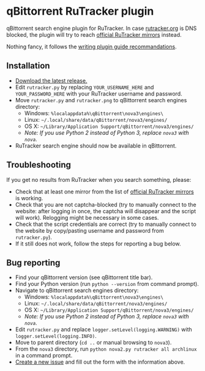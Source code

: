 qBittorrent RuTracker plugin
===============================

qBittorrent search engine plugin for RuTracker. In case [rutracker.org](https://rutracker.org) is DNS blocked, the plugin will try to reach [official RuTracker mirrors](http://rutracker.wiki/%D0%A7%D1%82%D0%BE_%D0%B4%D0%B5%D0%BB%D0%B0%D1%82%D1%8C,_%D0%B5%D1%81%D0%BB%D0%B8_%D0%B2%D0%B0%D0%BC_%D0%B7%D0%B0%D0%B1%D0%BB%D0%BE%D0%BA%D0%B8%D1%80%D0%BE%D0%B2%D0%B0%D0%BD_%D0%B4%D0%BE%D1%81%D1%82%D1%83%D0%BF_%D0%BD%D0%B0_rutracker.org#.D0.97.D0.B5.D1.80.D0.BA.D0.B0.D0.BB.D0.B0_rutracker.org) instead.

Nothing fancy, it follows the [writing plugin guide recommandations](https://github.com/qbittorrent/search-plugins/wiki/How-to-write-a-search-plugin).

Installation
------------
* [Download the latest release.](https://github.com/Skymirrh/qBittorrent-RuTracker-plugin/releases/latest)
* Edit `rutracker.py` by replacing `YOUR_USERNAME_HERE` and `YOUR_PASSWORD_HERE` with your RuTracker username and password.
* Move `rutracker.py` and `rutracker.png` to qBittorrent search engines directory:
  * Windows: `%localappdata%\qBittorrent\nova3\engines\`
  * Linux: `~/.local/share/data/qBittorrent/nova3/engines/`
  * OS X: `~/Library/Application Support/qBittorrent/nova3/engines/`
  * *Note: If you use Python 2 instead of Python 3, replace `nova3` with `nova`.*
* RuTracker search engine should now be available in qBittorrent.

Troubleshooting
---------------
If you get no results from RuTracker when you search something, please:
  * Check that at least one mirror from the list of [official RuTracker mirrors](http://rutracker.wiki/%D0%A7%D1%82%D0%BE_%D0%B4%D0%B5%D0%BB%D0%B0%D1%82%D1%8C,_%D0%B5%D1%81%D0%BB%D0%B8_%D0%B2%D0%B0%D0%BC_%D0%B7%D0%B0%D0%B1%D0%BB%D0%BE%D0%BA%D0%B8%D1%80%D0%BE%D0%B2%D0%B0%D0%BD_%D0%B4%D0%BE%D1%81%D1%82%D1%83%D0%BF_%D0%BD%D0%B0_rutracker.org#.D0.97.D0.B5.D1.80.D0.BA.D0.B0.D0.BB.D0.B0_rutracker.org) is working.
  * Check that you are not captcha-blocked (try to manually connect to the website: after logging in once, the captcha will disappear and the script will work). Relogging might be necessary in some cases.
  * Check that the script credentials are correct (try to manually connect to the website by copy/pasting username and password from `rutracker.py`).
  * If it still does not work, follow the steps for reporting a bug below.

Bug reporting
-------------
* Find your qBittorrent version (see qBittorrent title bar).
* Find your Python version (run `python --version` from command prompt).
* Navigate to qBittorrent search engines directory:
  * Windows: `%localappdata%\qBittorrent\nova3\engines\`
  * Linux: `~/.local/share/data/qBittorrent/nova3/engines/`
  * OS X: `~/Library/Application Support/qBittorrent/nova3/engines/`
  * *Note: If you use Python 2 instead of Python 3, replace `nova3` with `nova`.*
* Edit `rutracker.py` and replace `logger.setLevel(logging.WARNING)` with `logger.setLevel(logging.INFO)`.
* Move to parent directory (`cd ..` or manual browsing to `nova3`).
* From the `nova3` directory, run `python nova2.py rutracker all archlinux` in a command prompt.
* [Create a new issue](https://github.com/Skymirrh/qBittorrent-RuTracker-plugin/issues/new) and fill out the form with the information above.
